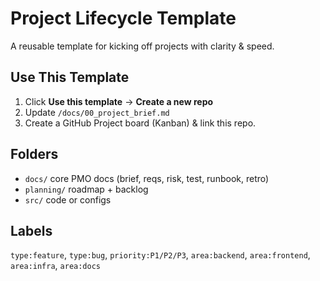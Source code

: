 # Project Lifecycle Template

A reusable template for kicking off projects with clarity & speed.

## Use This Template
1) Click **Use this template** → **Create a new repo**  
2) Update `/docs/00_project_brief.md`  
3) Create a GitHub Project board (Kanban) & link this repo.

## Folders
- `docs/` core PMO docs (brief, reqs, risk, test, runbook, retro)
- `planning/` roadmap + backlog
- `src/` code or configs

## Labels
`type:feature`, `type:bug`, `priority:P1/P2/P3`, `area:backend`, `area:frontend`, `area:infra`, `area:docs`

